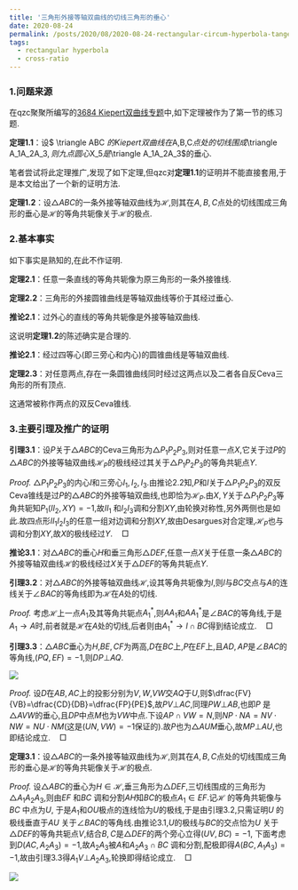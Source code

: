 ```yaml
---
title: '三角形外接等轴双曲线的切线三角形的垂心'
date: 2020-08-24
permalink: /posts/2020/08/2020-08-24-rectangular-circum-hyperbola-tangentian-triangle-orthocenter/
tags:
  - rectangular hyperbola
  - cross-ratio
---
```


### 1.问题来源

在qzc聚聚所编写的[3684 Kiepert双曲线专题](https://tieba.baidu.com/p/6501803387)中,如下定理被作为了第一节的练习题.

**定理1.1**：设$ \triangle ABC $的Kiepert双曲线在$A,B,C$点处的切线围成$\triangle A_1A_2A_3$,则九点圆心$X_5$是$\triangle A_1A_2A_3$的垂心.

笔者尝试将此定理推广,发现了如下定理,但qzc对**定理1.1**的证明并不能直接套用,于是本文给出了一个新的证明方法.

**定理1.2**：设$\triangle ABC$的一条外接等轴双曲线为$\mathcal{H}$,则其在$A,B,C$点处的切线围成三角形的垂心是$\mathcal{H}$的等角共轭像关于$\mathcal{H}$的极点.

### 2.基本事实

如下事实是熟知的,在此不作证明.

**定理2.1**：任意一条直线的等角共轭像为原三角形的一条外接锥线.

**定理2.2**：三角形的外接圆锥曲线是等轴双曲线等价于其经过垂心.

**推论2.1**：过外心的直线的等角共轭像是外接等轴双曲线.

这说明**定理1.2**的陈述确实是合理的.

**推论2.1**：经过四等心(即三旁心和内心)的圆锥曲线是等轴双曲线.

**定理2.3**：对任意两点,存在一条圆锥曲线同时经过这两点以及二者各自反Ceva三角形的所有顶点.

这通常被称作两点的双反Ceva锥线.

### 3.主要引理及推广的证明

**引理3.1**：设$P$关于$\triangle ABC$的Ceva三角形为$\triangle P_1P_2P_3$,则对任意一点$X$,它关于过$P$的$\triangle ABC$的外接等轴双曲线$\mathcal{H}_P$的极线经过其关于$\triangle P_1P_2P_3$的等角共轭点$Y$.

*Proof.* $\triangle P_1P_2P_3$的内心$I$和三旁心$I_1,I_2,I_3$.由推论2.2知,$P$和$I$关于$\triangle P_1P_2P_3$的双反Ceva锥线是过$P$的$\triangle ABC$的外接等轴双曲线,也即恰为$\mathcal{H}_P$.由$X,Y$关于$\triangle P_1P_2P_3$等角共轭知$P_1(II_2,XY)=-1$,故$II_1$ 和$I_2I_3$调和分割$XY$,由轮换对称性,另外两侧也是如此.故四点形$II_1I_2I_3$的任意一组对边调和分割$XY$,故由Desargues对合定理,$\mathcal{H}_P$也与调和分割$XY$,故$X$的极线经过$Y$.$\quad\Box$

**推论3.1**：对$\triangle ABC$的垂心$H$和垂三角形$\triangle DEF$,任意一点$X$关于任意一条$\triangle ABC$的外接等轴双曲线$\mathcal{H}$的极线经过$X$关于$\triangle DEF$的等角共轭点$Y$.

**引理3.2**：对$\triangle ABC$的外接等轴双曲线$\mathcal{H}$,设其等角共轭像为$l$,则$l$与$BC$交点与$A$的连线关于$\angle BAC$的等角线即为$\mathcal{H}$在$A$处的切线.

*Proof.* 考虑$\mathcal{H}$上一点$A_1$及其等角共轭点$A_1^*$,则$AA_1$和$AA_1^*$是$\angle BAC$的等角线,于是$A_1\to A$时,前者就是$\mathcal{H}$在$A$处的切线,后者则由$A_1^*\to l\cap BC$得到结论成立.$\quad\Box$

**引理3.3**：$\triangle ABC$垂心为$H$,$BE,CF$为两高,$D$在$BC$上,$P$在$EF$上,且$AD,AP$是$\angle BAC$的等角线,$(PQ,EF)=-1$,则$DP\bot AQ$.

<img src="llddeddym.github.io/images/2020-08-24(1).png"/>

*Proof.* 设$D$在$AB,AC$上的投影分别为$V,W$,$VW$交$AQ$于$U$,则$\dfrac{FV}{VB}=\dfrac{CD}{DB}=\dfrac{FP}{PE}$,故$PV\bot AC$,同理$PW\bot AB$,也即$P$ 是$\triangle AVW$的垂心,且$DP$中点$M$也为$VW$中点.下设$AP\cap VW=N$,则$NP\cdot NA=NV\cdot NW=NU\cdot NM$(这是$(UN,VW)=-1$保证的).故$P$也为$\triangle AUM$垂心,故$MP\bot AU$,也即结论成立.$\quad\Box$

**定理3.1**：设$\triangle ABC$的一条外接等轴双曲线为$\mathcal{H}$,则其在$A,B,C$点处的切线围成三角形的垂心是$\mathcal{H}$的等角共轭像关于$\mathcal{H}$的极点.

*Proof.* 设$\triangle ABC$的垂心为$H\in\mathcal{H}$,垂三角形为$\triangle DEF$,三切线围成的三角形为$\triangle A_1A_2A_3$,则由$EF$ 和$BC$ 调和分割$AH$知$BC$的极点$A_1\in EF$.记$\mathcal{H}$ 的等角共轭像与$BC$ 中点为$U$, 于是$A_1$和$OU$极点的连线恰为$U$的极线,于是由引理3.2,只需证明$U$ 的极线垂直于$AU$ 关于$\angle BAC$的等角线.由推论3.1,$U$的极线与$BC$的交点恰为$U$ 关于$\triangle DEF$的等角共轭点$V$,结合$B,C$是$\triangle DEF$的两个旁心立得$(UV,BC)=-1$, 下面考虑到$D(AC,A_2A_3)=-1$,故$A_2A_3$被$A$和$A_2A_3\cap BC$ 调和分割,配极即得$A(BC,A_1A_3)=-1$,故由引理3.3得$A_1V\bot A_2A_3$,轮换即得结论成立.$\quad\Box$

<img src="llddeddym.github.io/images/2020-08-24(2).png"/>

